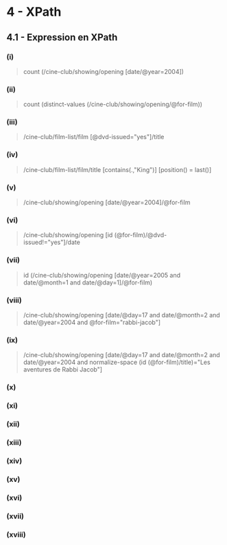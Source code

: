 # 4 - XPath

## 4.1 - Expression en XPath

### (i)

>
> count (/cine-club/showing/opening \[date/@year=2004])
>

### (ii)

>
> count (distinct-values (/cine-club/showing/opening/@for-film))
>

### (iii)

>
> /cine-club/film-list/film \[@dvd-issued="yes"]/title
>

### (iv)

>
> /cine-club/film-list/film/title \[contains(.,"King")] \[position() = last()]
>

### (v)

>
> /cine-club/showing/opening \[date/@year=2004]/@for-film
>

### (vi)

>
> /cine-club/showing/opening \[id (@for-film)/@dvd-issued!="yes"]/date
>

### (vii)

>
> id (/cine-club/showing/opening \[date/@year=2005 and date/@month=1 and date/@day=1]/@for-film)
>

### (viii)

>
> /cine-club/showing/opening \[date/@day=17 and date/@month=2 and date/@year=2004 and @for-film="rabbi-jacob"]
>

### (ix)

>
> /cine-club/showing/opening \[date/@day=17 and date/@month=2 and date/@year=2004 and normalize-space (id (@for-film)/title)="Les aventures de Rabbi Jacob"]
>

### (x)

>
>
>

### (xi)

>
>
>

### (xii)

>
>
>

### (xiii)

>
>
>

### (xiv)

>
>
>

### (xv)

>
>
>

### (xvi)

>
>
>

### (xvii)

>
>
>

### (xviii)

>
>
>
